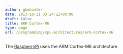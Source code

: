 ```yaml
---
author: gbmhunter
date: 2013-10-11 03:24:22+00:00
draft: false
title: ARM Cortex-M6
type: page
url: /programming/cpu-architectures/arm-cortex-m6
---
```


The [RaspberryPi](http://blog.mbedded.ninja/programming/microcontrollers/raspberry-pi) uses the ARM Cortex-M6 architecture.
